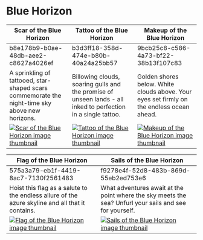 # Blue Horizon

| Scar of the Blue Horizon | Tattoo of the Blue Horizon | Makeup of the Blue Horizon |
| ------------------------ | -------------------------- | -------------------------- |
| b8e178b9-b0ae-48db-aee2-c8627a4026ef | b3d3ff18-358d-474e-b80b-40a24a25bb57 | 9bcb25c8-c586-4a73-bf22-38b13f107c83 |
| A sprinkling of tattooed, star-shaped scars commemorate the night-time sky above new horizons. | Billowing clouds, soaring gulls and the promise of unseen lands - all inked to perfection in a single tattoo. | Golden shores below. White clouds above. Your eyes set firmly on the endless ocean ahead. |
| [![Scar of the Blue Horizon image thumbnail](https://seaofthieves.wiki.gg/images/8/87/Scar_of_the_Blue_Horizon.png)](https://seaofthieves.wiki.gg/wiki/Scar_of_the_Blue_Horizon) | [![Tattoo of the Blue Horizon image thumbnail](https://seaofthieves.wiki.gg/images/3/3d/Tattoo_of_the_Blue_Horizon.png)](https://seaofthieves.wiki.gg/wiki/Tattoo_of_the_Blue_Horizon) | [![Makeup of the Blue Horizon image thumbnail](https://seaofthieves.wiki.gg/images/4/49/Makeup_of_the_Blue_Horizon.png)](https://seaofthieves.wiki.gg/wiki/Makeup_of_the_Blue_Horizon) |

| Flag of the Blue Horizon | Sails of the Blue Horizon |
| ------------------------ | ------------------------- |
| 575a3a79-eb1f-4419-8ac7-7130f2561483 | f9278e4f-52d8-483b-869d-55eb2ed753e6 |
| Hoist this flag as a salute to the endless allure of the azure skyline and all that it contains. | What adventures await at the point where the sky meets the sea? Unfurl your sails and see for yourself. |
| [![Flag of the Blue Horizon image thumbnail](https://seaofthieves.wiki.gg/images/2/25/Flag_of_the_Blue_Horizon.png)](https://seaofthieves.wiki.gg/wiki/Flag_of_the_Blue_Horizon) | [![Sails of the Blue Horizon image thumbnail](https://seaofthieves.wiki.gg/images/5/52/Sails_of_the_Blue_Horizon.png)](https://seaofthieves.wiki.gg/wiki/Sails_of_the_Blue_Horizon) |
